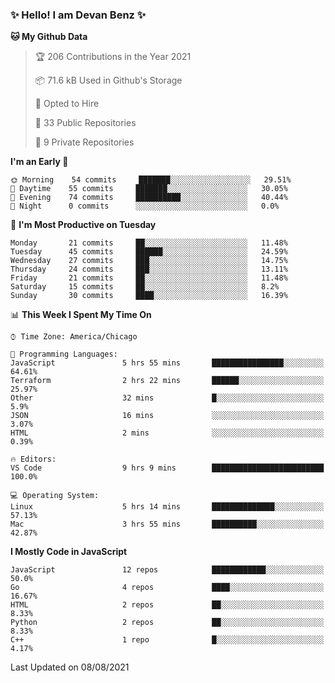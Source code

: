 ### ✨ Hello! I am Devan Benz ✨

<!--START_SECTION:waka-->
**🐱 My Github Data** 

> 🏆 206 Contributions in the Year 2021
 > 
> 📦 71.6 kB Used in Github's Storage 
 > 
> 💼 Opted to Hire
 > 
> 📜 33 Public Repositories 
 > 
> 🔑 9 Private Repositories  
 > 
**I'm an Early 🐤** 

```text
🌞 Morning    54 commits     ███████░░░░░░░░░░░░░░░░░░   29.51% 
🌆 Daytime    55 commits     ███████░░░░░░░░░░░░░░░░░░   30.05% 
🌃 Evening    74 commits     ██████████░░░░░░░░░░░░░░░   40.44% 
🌙 Night      0 commits      ░░░░░░░░░░░░░░░░░░░░░░░░░   0.0%

```
📅 **I'm Most Productive on Tuesday** 

```text
Monday       21 commits     ██░░░░░░░░░░░░░░░░░░░░░░░   11.48% 
Tuesday      45 commits     ██████░░░░░░░░░░░░░░░░░░░   24.59% 
Wednesday    27 commits     ███░░░░░░░░░░░░░░░░░░░░░░   14.75% 
Thursday     24 commits     ███░░░░░░░░░░░░░░░░░░░░░░   13.11% 
Friday       21 commits     ██░░░░░░░░░░░░░░░░░░░░░░░   11.48% 
Saturday     15 commits     ██░░░░░░░░░░░░░░░░░░░░░░░   8.2% 
Sunday       30 commits     ████░░░░░░░░░░░░░░░░░░░░░   16.39%

```


📊 **This Week I Spent My Time On** 

```text
⌚︎ Time Zone: America/Chicago

💬 Programming Languages: 
JavaScript               5 hrs 55 mins       ████████████████░░░░░░░░░   64.61% 
Terraform                2 hrs 22 mins       ██████░░░░░░░░░░░░░░░░░░░   25.97% 
Other                    32 mins             █░░░░░░░░░░░░░░░░░░░░░░░░   5.9% 
JSON                     16 mins             ░░░░░░░░░░░░░░░░░░░░░░░░░   3.07% 
HTML                     2 mins              ░░░░░░░░░░░░░░░░░░░░░░░░░   0.39%

🔥 Editors: 
VS Code                  9 hrs 9 mins        █████████████████████████   100.0%

💻 Operating System: 
Linux                    5 hrs 14 mins       ██████████████░░░░░░░░░░░   57.13% 
Mac                      3 hrs 55 mins       ██████████░░░░░░░░░░░░░░░   42.87%

```

**I Mostly Code in JavaScript** 

```text
JavaScript               12 repos            ████████████░░░░░░░░░░░░░   50.0% 
Go                       4 repos             ████░░░░░░░░░░░░░░░░░░░░░   16.67% 
HTML                     2 repos             ██░░░░░░░░░░░░░░░░░░░░░░░   8.33% 
Python                   2 repos             ██░░░░░░░░░░░░░░░░░░░░░░░   8.33% 
C++                      1 repo              █░░░░░░░░░░░░░░░░░░░░░░░░   4.17%

```



 Last Updated on 08/08/2021
<!--END_SECTION:waka-->

<!--
**devanbenz/devanbenz** is a ✨ _special_ ✨ repository because its `README.md` (this file) appears on your GitHub profile.

Here are some ideas to get you started:

- 🔭 I’m currently working on ...
- 🌱 I’m currently learning ...
- 👯 I’m looking to collaborate on ...
- 🤔 I’m looking for help with ...
- 💬 Ask me about ...
- 📫 How to reach me: ...
- 😄 Pronouns: ...
- ⚡ Fun fact: ...
-->
